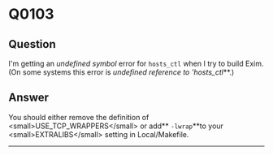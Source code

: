 Q0103
=====

Question
--------

I'm getting an *undefined symbol* error for `hosts_ctl` when I try to
build Exim. (On some systems this error is *undefined reference to
'hosts\_ctl*\*\*.)

Answer
------

You should either remove the definition of
\<small\>USE\_TCP\_WRAPPERS\</small\> or add*\* `-lwrap`*\*to your
\<small\>EXTRALIBS\</small\> setting in Local/Makefile.

* * * * *

